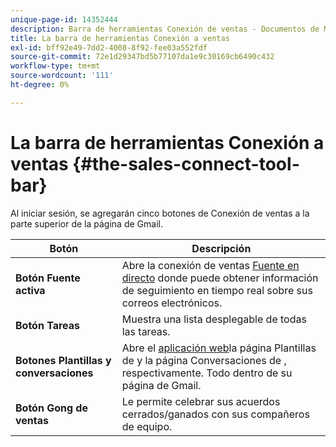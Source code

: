 ```yaml
---
unique-page-id: 14352444
description: Barra de herramientas Conexión de ventas - Documentos de Marketo - Documentación del producto
title: La barra de herramientas Conexión a ventas
exl-id: bff92e49-7dd2-4008-8f92-fee03a552fdf
source-git-commit: 72e1d29347bd5b77107da1e9c30169cb6490c432
workflow-type: tm+mt
source-wordcount: '111'
ht-degree: 0%

---
```


# La barra de herramientas Conexión a ventas {#the-sales-connect-tool-bar}

Al iniciar sesión, se agregarán cinco botones de Conexión de ventas a la parte superior de la página de Gmail.

| Botón | Descripción |
|---|---|
| **Botón Fuente activa** | Abre la conexión de ventas [Fuente en directo](https://toutapp.com/next#live) donde puede obtener información de seguimiento en tiempo real sobre sus correos electrónicos. |
| **Botón Tareas** | Muestra una lista desplegable de todas las tareas. |
| **Botones Plantillas y conversaciones** | Abre el [aplicación web](https://toutapp.com/login)la página Plantillas de y la página Conversaciones de , respectivamente. Todo dentro de su página de Gmail. |
| **Botón Gong de ventas** | Le permite celebrar sus acuerdos cerrados/ganados con sus compañeros de equipo. |
